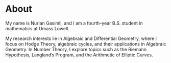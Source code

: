 # About

My name is Nurlan Gasimli, and I am a fourth-year B.S. student in mathematics at Umass Lowell. 

My research interests lie in Algebraic and Differential Geometry, where I focus on Hodge Theory, algebraic cycles, and their applications in Algebraic Geometry. In Number Theory, I explore topics such as the Riemann Hypothesis, Langland’s Program, and the Arithmetic of Elliptic Curves.
